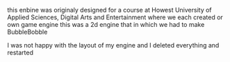 this enbine was originaly designed for a course at Howest University of Applied Sciences, Digital Arts and Entertainment
where we each created or own game engine
this was a 2d engine that in which we had to make BubbleBobble

I was not happy with the layout of my engine and I deleted everything and restarted
